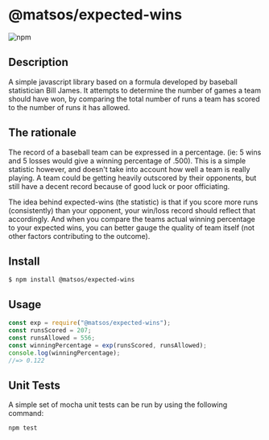 # @matsos/expected-wins

![npm](https://img.shields.io/npm/v/@matsos/expected-wins)

## Description

A simple javascript library based on a formula developed by baseball statistician Bill James. It attempts to determine the number of games a team should have won, by comparing the total number of runs a team has scored to the number of runs it has allowed.

## The rationale

The record of a baseball team can be expressed in a percentage. (ie: 5 wins and 5 losses would give a winning percentage of .500). This is a simple statistic however, and doesn't take into account how well a team is really playing. A team could be getting heavily outscored by their opponents, but still have a decent record because of good luck or poor officiating.

The idea behind expected-wins (the statistic) is that if you score more runs (consistently) than your opponent, your win/loss record should reflect that accordingly. And when you compare the teams actual winning percentage to your expected wins, you can better gauge the quality of team itself (not other factors contributing to the outcome).

## Install

```
$ npm install @matsos/expected-wins
```

## Usage

```js
const exp = require("@matsos/expected-wins");
const runsScored = 207;
const runsAllowed = 556;
const winningPercentage = exp(runsScored, runsAllowed);
console.log(winningPercentage);
//=> 0.122
```

## Unit Tests

A simple set of mocha unit tests can be run by using the following command:

```
npm test
```
